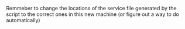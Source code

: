 Remmeber to change the locations of the service file generated by the script to the correct ones in this new machine (or figure out a way to do automatically)
